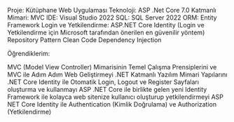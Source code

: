 Proje: Kütüphane Web Uygulaması
Teknoloji: ASP .Net Core 7.0
Katmanlı Mimari: MVC
IDE: Visual Studio 2022
SQL: SQL Server 2022
ORM: Entity Framework
Login ve Yetkilendirme: ASP.NET Core Identity (Login ve Yetkilendirme için Microsoft tarafından önerilen en güvenilir yöntem)
Repository Pattern
Clean Code
Dependency Injection


Öğrendiklerim:

MVC (Model View Controller) Mimarisinin Temel Çalışma Prensiplerini ve MVC ile Adım Adım Web Geliştirmeyi
.NET Katmanlı Yazılım Mimari Yapılarını
.NET Core Identity ile Otomatik Login, Logout ve Register Sayfaları oluşturma ve kullanmayı
ASP .NET Core ile birlikte gelen yeni Identity Framework ile kolayca web sitenize kullanıcı oluşturup yetkilendirmeyi
ASP NET Core Identity ile Authentication (Kimlik Doğrulama) ve Authorization (Yetkilendirme)

